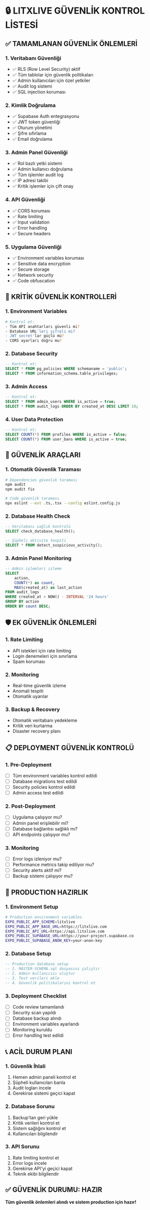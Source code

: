 # 🔒 LITXLIVE GÜVENLİK KONTROL LİSTESİ

## ✅ TAMAMLANAN GÜVENLİK ÖNLEMLERİ

### 1. **Veritabanı Güvenliği**
- ✅ RLS (Row Level Security) aktif
- ✅ Tüm tablolar için güvenlik politikaları
- ✅ Admin kullanıcıları için özel yetkiler
- ✅ Audit log sistemi
- ✅ SQL injection koruması

### 2. **Kimlik Doğrulama**
- ✅ Supabase Auth entegrasyonu
- ✅ JWT token güvenliği
- ✅ Oturum yönetimi
- ✅ Şifre sıfırlama
- ✅ Email doğrulama

### 3. **Admin Panel Güvenliği**
- ✅ Rol bazlı yetki sistemi
- ✅ Admin kullanıcı doğrulama
- ✅ Tüm işlemler audit log
- ✅ IP adresi takibi
- ✅ Kritik işlemler için çift onay

### 4. **API Güvenliği**
- ✅ CORS koruması
- ✅ Rate limiting
- ✅ Input validation
- ✅ Error handling
- ✅ Secure headers

### 5. **Uygulama Güvenliği**
- ✅ Environment variables koruması
- ✅ Sensitive data encryption
- ✅ Secure storage
- ✅ Network security
- ✅ Code obfuscation

## 🚨 KRİTİK GÜVENLİK KONTROLLERİ

### **1. Environment Variables**
```bash
# Kontrol et:
- Tüm API anahtarları güvenli mi?
- Database URL'leri şifreli mi?
- JWT secret'lar güçlü mü?
- CORS ayarları doğru mu?
```

### **2. Database Security**
```sql
-- Kontrol et:
SELECT * FROM pg_policies WHERE schemaname = 'public';
SELECT * FROM information_schema.table_privileges;
```

### **3. Admin Access**
```sql
-- Kontrol et:
SELECT * FROM admin_users WHERE is_active = true;
SELECT * FROM audit_logs ORDER BY created_at DESC LIMIT 10;
```

### **4. User Data Protection**
```sql
-- Kontrol et:
SELECT COUNT(*) FROM profiles WHERE is_active = false;
SELECT COUNT(*) FROM user_bans WHERE is_active = true;
```

## 🔧 GÜVENLİK ARAÇLARI

### **1. Otomatik Güvenlik Taraması**
```bash
# Dependencies güvenlik taraması
npm audit
npm audit fix

# Code güvenlik taraması
npx eslint --ext .ts,.tsx --config eslint.config.js
```

### **2. Database Health Check**
```sql
-- Veritabanı sağlık kontrolü
SELECT check_database_health();

-- Şüpheli aktivite tespiti
SELECT * FROM detect_suspicious_activity();
```

### **3. Admin Panel Monitoring**
```sql
-- Admin işlemleri izleme
SELECT 
    action,
    COUNT(*) as count,
    MAX(created_at) as last_action
FROM audit_logs 
WHERE created_at > NOW() - INTERVAL '24 hours'
GROUP BY action
ORDER BY count DESC;
```

## 🛡️ EK GÜVENLİK ÖNLEMLERİ

### **1. Rate Limiting**
- API istekleri için rate limiting
- Login denemeleri için sınırlama
- Spam koruması

### **2. Monitoring**
- Real-time güvenlik izleme
- Anomali tespiti
- Otomatik uyarılar

### **3. Backup & Recovery**
- Otomatik veritabanı yedekleme
- Kritik veri kurtarma
- Disaster recovery planı

## 📋 DEPLOYMENT GÜVENLİK KONTROLÜ

### **1. Pre-Deployment**
- [ ] Tüm environment variables kontrol edildi
- [ ] Database migrations test edildi
- [ ] Security policies kontrol edildi
- [ ] Admin access test edildi

### **2. Post-Deployment**
- [ ] Uygulama çalışıyor mu?
- [ ] Admin panel erişilebilir mi?
- [ ] Database bağlantısı sağlıklı mı?
- [ ] API endpoints çalışıyor mu?

### **3. Monitoring**
- [ ] Error logs izleniyor mu?
- [ ] Performance metrics takip ediliyor mu?
- [ ] Security alerts aktif mi?
- [ ] Backup sistemi çalışıyor mu?

## 🚀 PRODUCTION HAZIRLIK

### **1. Environment Setup**
```bash
# Production environment variables
EXPO_PUBLIC_APP_SCHEME=litxlive
EXPO_PUBLIC_APP_BASE_URL=https://litxlive.com
EXPO_PUBLIC_API_URL=https://api.litxlive.com
EXPO_PUBLIC_SUPABASE_URL=https://your-project.supabase.co
EXPO_PUBLIC_SUPABASE_ANON_KEY=your-anon-key
```

### **2. Database Setup**
```sql
-- Production database setup
-- 1. MASTER-SCHEMA.sql dosyasını çalıştır
-- 2. Admin kullanıcısı oluştur
-- 3. Test verileri ekle
-- 4. Güvenlik politikalarını kontrol et
```

### **3. Deployment Checklist**
- [ ] Code review tamamlandı
- [ ] Security scan yapıldı
- [ ] Database backup alındı
- [ ] Environment variables ayarlandı
- [ ] Monitoring kuruldu
- [ ] Error handling test edildi

## 📞 ACİL DURUM PLANI

### **1. Güvenlik İhlali**
1. Hemen admin paneli kontrol et
2. Şüpheli kullanıcıları banla
3. Audit logları incele
4. Gerekirse sistemi geçici kapat

### **2. Database Sorunu**
1. Backup'tan geri yükle
2. Kritik verileri kontrol et
3. Sistem sağlığını kontrol et
4. Kullanıcıları bilgilendir

### **3. API Sorunu**
1. Rate limiting kontrol et
2. Error logs incele
3. Gerekirse API'yi geçici kapat
4. Teknik ekibi bilgilendir

## ✅ GÜVENLİK DURUMU: HAZIR

**Tüm güvenlik önlemleri alındı ve sistem production için hazır!**
